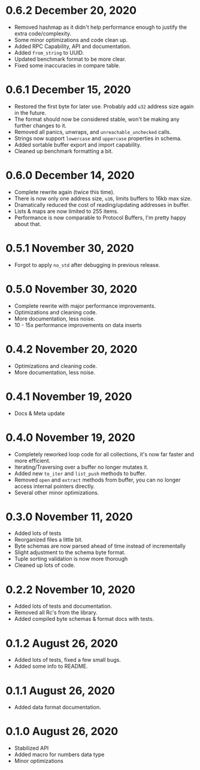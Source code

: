 # 0.6.2 December 20, 2020
- Removed hashmap as it didn't help performance enough to justify the extra code/complexity.
- Some minor optimizations and code clean up.
- Added RPC Capability, API and documentation.
- Added `from_string` to UUID.
- Updated benchmark format to be more clear.
- Fixed some inaccuracies in compare table.

# 0.6.1 December 15, 2020
- Restored the first byte for later use.  Probably add `u32` address size again in the future.
- The format should now be considered stable, won't be making any further changes to it.
- Removed all panics, unwraps, and `unreachable_unchecked` calls.
- Strings now support `lowercase` and `uppercase` properties in schema.
- Added sortable buffer export and import capability.
- Cleaned up benchmark formatting a bit.

# 0.6.0 December 14, 2020
- Complete rewrite again (twice this time).
- There is now only one address size, `u16`, limits buffers to 16kb max size.
- Dramatically reduced the cost of reading/updating addresses in buffer.
- Lists & maps are now limited to 255 items.
- Performance is now comparable to Protocol Buffers, I'm pretty happy about that.

# 0.5.1 November 30, 2020
- Forgot to apply `no_std` after debugging in previous release.

# 0.5.0 November 30, 2020
- Complete rewrite with major performance improvements.
- Optimizations and cleaning code.
- More documentation, less noise.
- 10 - 15x performance improvements on data inserts

# 0.4.2 November 20, 2020
- Optimizations and cleaning code.
- More documentation, less noise.

# 0.4.1 November 19, 2020
- Docs & Meta update

# 0.4.0 November 19, 2020
- Completely reworked loop code for all collections, it's now far faster and more efficient.
- Iterating/Traversing over a buffer no longer mutates it.
- Added new `to_iter` and `list_push` methods to buffer.
- Removed `open` and `extract` methods from buffer, you can no longer access internal pointers directly.
- Several other minor optimizations.

# 0.3.0 November 11, 2020
- Added lots of tests
- Reorganized files a little bit.
- Byte schemas are now parsed ahead of time instead of incrementally
- Slight adjustment to the schema byte format.
- Tuple sorting validation is now more thorough
- Cleaned up lots of code.

# 0.2.2 November 10, 2020
- Added lots of tests and documentation.
- Removed all Rc's from the library.
- Added compiled byte schemas & format docs with tests.

# 0.1.2 August 26, 2020
- Added lots of tests, fixed a few small bugs.
- Added some info to README.

# 0.1.1 August 26, 2020
- Added data format documentation.

# 0.1.0 August 26, 2020
- Stabilized API
- Added macro for numbers data type
- Minor optimizations